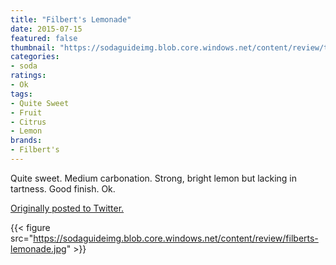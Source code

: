 ```yaml
---
title: "Filbert's Lemonade"
date: 2015-07-15
featured: false
thumbnail: "https://sodaguideimg.blob.core.windows.net/content/review/thumbs/filberts-lemonade.jpg"
categories:
- soda
ratings:
- Ok
tags:
- Quite Sweet
- Fruit
- Citrus
- Lemon
brands:
- Filbert's
---
```


Quite sweet. Medium carbonation. Strong, bright lemon but lacking in tartness. Good finish. Ok.

[Originally posted to Twitter.](https://twitter.com/Cavorter/status/621372631346888704)

{{< figure src="https://sodaguideimg.blob.core.windows.net/content/review/filberts-lemonade.jpg" >}}

